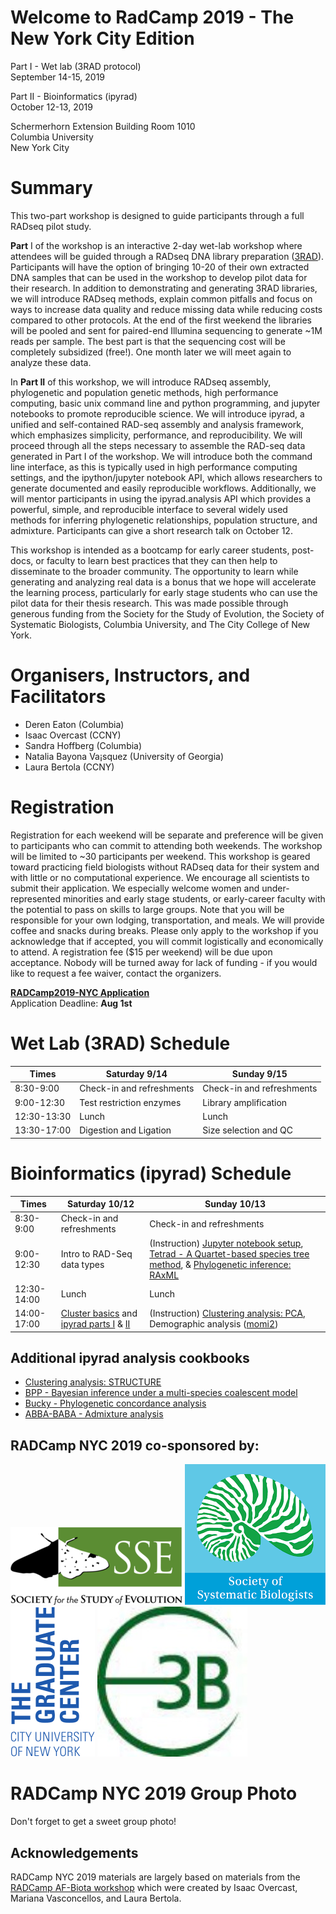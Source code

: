 # Welcome to RadCamp 2019 - The New York City Edition

Part I - Wet lab (3RAD protocol)  
September 14-15, 2019

Part II - Bioinformatics (ipyrad)  
October 12-13, 2019  

Schermerhorn Extension Building Room 1010  
Columbia University  
New York City  

# Summary
This two-part workshop is designed to guide participants through a full RADseq pilot
study.

**Part** I of the workshop is an interactive 2-day wet-lab workshop where attendees will be
guided through a RADseq DNA library preparation ([3RAD]( https://www.biorxiv.org/content/10.1101/205799v4)). 
Participants will have the option of bringing 10-20 of their own extracted DNA samples that can be 
used in the workshop to develop pilot data for their research. In addition to demonstrating and generating 
3RAD libraries, we will introduce RADseq methods, explain common pitfalls and focus on ways to increase 
data quality and reduce missing data while reducing costs compared to other protocols. At the end of the 
first weekend the libraries will be pooled and sent for paired-end Illumina sequencing to generate
~1M reads per sample. The best part is that the sequencing cost will be completely subsidized
(free!). One month later we will meet again to analyze these data.

In **Part II** of this workshop, we will introduce RADseq assembly, phylogenetic and
population genetic methods, high performance computing, basic unix command line and python
programming, and jupyter notebooks to promote reproducible science. We will introduce ipyrad,
a unified and self-contained RAD-seq assembly and analysis framework, which emphasizes
simplicity, performance, and reproducibility. We will proceed through all the steps necessary to
assemble the RAD-seq data generated in Part I of the workshop. We will introduce both the
command line interface, as this is typically used in high performance computing settings, and the
ipython/jupyter notebook API, which allows researchers to generate documented and easily
reproducible workflows. Additionally, we will mentor participants in using the ipyrad.analysis
API which provides a powerful, simple, and reproducible interface to several widely used
methods for inferring phylogenetic relationships, population structure, and admixture.
Participants can give a short research talk on October 12.

This workshop is intended as a bootcamp for early career students, post-docs, or faculty
to learn best practices that they can then help to disseminate to the broader community. The
opportunity to learn while generating and analyzing real data is a bonus that we hope will
accelerate the learning process, particularly for early stage students who can use the pilot data for
their thesis research. This was made possible through generous funding from the Society for the
Study of Evolution, the Society of Systematic Biologists, Columbia University, and The City
College of New York.

# Organisers, Instructors, and Facilitators

  - Deren Eaton (Columbia)
  - Isaac Overcast (CCNY)
  - Sandra Hoffberg (Columbia)
  - Natalia Bayona Va¡squez (University of Georgia)
  - Laura Bertola (CCNY)

# Registration

Registration for each weekend will be separate and preference will be given to participants who
can commit to attending both weekends. The workshop will be limited to ~30 participants per
weekend. This workshop is geared toward practicing field biologists without RADseq data for
their system and with little or no computational experience. We encourage all scientists to submit
their application. We especially welcome women and under-represented minorities and early
stage students, or early-career faculty with the potential to pass on skills to large groups. Note
that you will be responsible for your own lodging, transportation, and meals. We will provide coffee 
and snacks during breaks. Please only apply to the workshop if you acknowledge that if accepted, 
you will commit logistically and economically to attend. A registration fee ($15 per weekend) 
will be due upon acceptance. Nobody will be turned away for lack of funding - if you would like 
to request a fee waiver, contact the organizers.

**[RADCamp2019-NYC Application](https://forms.gle/WRqVBYeiQjspoMUf6)**  
Application Deadline: **Aug 1st**

# Wet Lab (3RAD) Schedule

Times            | Saturday 9/14 | Sunday 9/15 |
-----            | ------ | ------- |
8:30-9:00       | Check-in and refreshments | Check-in and refreshments |
9:00-12:30      | Test restriction enzymes | Library amplification |
12:30-13:30 | Lunch | Lunch |
13:30-17:00 | Digestion and Ligation | Size selection and QC |

# Bioinformatics (ipyrad) Schedule

Times            | Saturday 10/12 | Sunday 10/13 |
-----            | ------ | ------- |
8:30-9:00       | Check-in and refreshments | Check-in and refreshments |
9:00-12:30      | Intro to RAD-Seq data types | (Instruction) [Jupyter notebook setup](Jupyter_Notebook_Setup.md), [Tetrad - A Quartet-based species tree method](https://nbviewer.jupyter.org/github/dereneaton/ipyrad/blob/master/tests/cookbook-tetrad.ipynb), & [Phylogenetic inference: RAxML](06_RAxML_API.md) |
12:30-14:00 | Lunch | Lunch |
14:00-17:00 |[Cluster basics](01_cluster_basics.md) and [ipyrad parts I](02_ipyrad_partI_CLI.md) & [II](03_ipyrad_partII_CLI.md) | (Instruction) [Clustering analysis: PCA](04_PCA_API.md), Demographic analysis ([momi2](07_momi2_API.md)) |

## Additional ipyrad analysis cookbooks

* [Clustering analysis: STRUCTURE](05_STRUCTURE_API.md)
* [BPP - Bayesian inference under a multi-species coalescent model](https://nbviewer.jupyter.org/github/dereneaton/ipyrad/blob/master/tests/cookbook-bpp-species-delimitation.ipynb)
* [Bucky - Phylogenetic concordance analysis](https://nbviewer.jupyter.org/github/dereneaton/ipyrad/blob/master/tests/cookbook-bucky.ipynb)
* [ABBA-BABA - Admixture analysis](https://nbviewer.jupyter.org/github/dereneaton/ipyrad/blob/master/tests/cookbook-abba-baba.ipynb)

## RADCamp NYC 2019 co-sponsored by:

![SSE](images/SSE.png)
![SSB](images/SSB.png)  
![CUNY Graduate Center](images/GC-logo.png)
![Columbia E3B](images/E3B-logo.jpg)

# RADCamp NYC 2019 Group Photo
Don't forget to get a sweet group photo!

## Acknowledgements
RADCamp NYC 2019 materials are largely based on materials from the [RADCamp AF-Biota workshop](https://radcamp.github.io/AF-Biota/) which were created by Isaac Overcast, Mariana Vasconcellos, and Laura Bertola.
